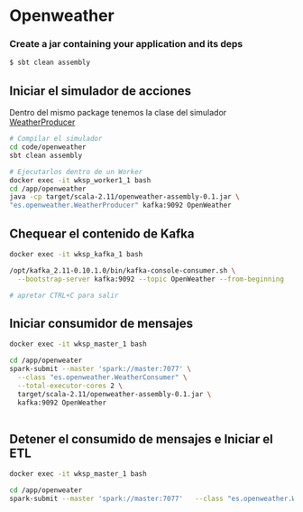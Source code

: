 # Openweather



### Create a jar containing your application and its deps
```bash
$ sbt clean assembly
```
## Iniciar el simulador de acciones
Dentro del mismo package tenemos la clase del simulador [WeatherProducer](./code/openweather/src/main/scala/es/openweather/WeatherProducer.scala)

```bash
# Compilar el simulador
cd code/openweather
sbt clean assembly

# Ejecutarlos dentro de un Worker
docker exec -it wksp_worker1_1 bash
cd /app/openweather
java -cp target/scala-2.11/openweather-assembly-0.1.jar \ 
"es.openweather.WeatherProducer" kafka:9092 OpenWeather
```

## Chequear el contenido de Kafka

```bash
docker exec -it wksp_kafka_1 bash

/opt/kafka_2.11-0.10.1.0/bin/kafka-console-consumer.sh \
  --bootstrap-server kafka:9092 --topic OpenWeather --from-beginning

# apretar CTRL+C para salir
```

## Iniciar consumidor de mensajes

```bash
docker exec -it wksp_master_1 bash

cd /app/openweater
spark-submit --master 'spark://master:7077' \
  --class "es.openweather.WeatherConsumer" \
  --total-executor-cores 2 \
  target/scala-2.11/openweather-assembly-0.1.jar \
  kafka:9092 OpenWeather
  
```

## Detener el consumido de mensajes e Iniciar el ETL
```bash
docker exec -it wksp_master_1 bash

cd /app/openweater
spark-submit --master 'spark://master:7077'   --class "es.openweather.WeatherETL"   --total-executor-cores 2 --driver-class-path ../postgresql-42.1.4.jar  target/scala-2.11/openweather-assembly-0.1.jar 
  
```

